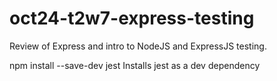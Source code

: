 # oct24-t2w7-express-testing
Review of Express and intro to NodeJS and ExpressJS testing.

npm install --save-dev jest
Installs jest as a dev dependency